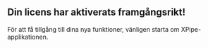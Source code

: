 ## Din licens har aktiverats framgångsrikt!

För att få tillgång till dina nya funktioner, vänligen starta om XPipe-applikationen.